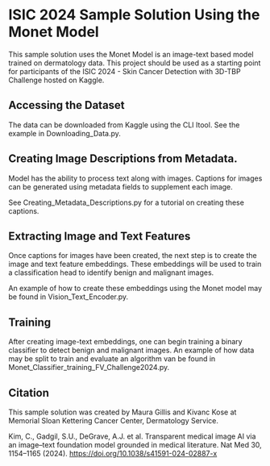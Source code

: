 
# ISIC 2024 Sample Solution Using the Monet Model

This sample solution uses the Monet Model is an image-text based model trained on dermatology data. This project should be used as a starting point for participants of the
ISIC 2024 - Skin Cancer Detection with 3D-TBP Challenge hosted on Kaggle. 

## Accessing the Dataset 

The data can be downloaded from Kaggle using the CLI Itool. See the example in Downloading_Data.py. 


## Creating Image Descriptions from Metadata. 

Model has the ability to process text along with images. Captions for images can be generated using metadata fields to supplement each image. 


See Creating_Metadata_Descriptions.py for a tutorial on creating these captions. 


## Extracting Image and Text Features 

Once captions for images have been created, the next step is to create the image and text feature embeddings. These embeddings will be used to train a classification head to identify benign and malignant images. 

An example of how to create these embeddings using the Monet model may be found in Vision_Text_Encoder.py. 

## Training 

After creating image-text embeddings, one can begin training a binary classifier to detect benign and malignant images. An example of how data may be split to train and evaluate an algorithm van be found in Monet_Classifier_training_FV_Challenge2024.py. 

## Citation

This sample solution was created by Maura Gillis and Kivanc Kose at Memorial Sloan Kettering Cancer Center, Dermatology Service. 

Kim, C., Gadgil, S.U., DeGrave, A.J. et al. Transparent medical image AI via an image–text foundation model grounded in medical literature. Nat Med 30, 1154–1165 (2024). https://doi.org/10.1038/s41591-024-02887-x